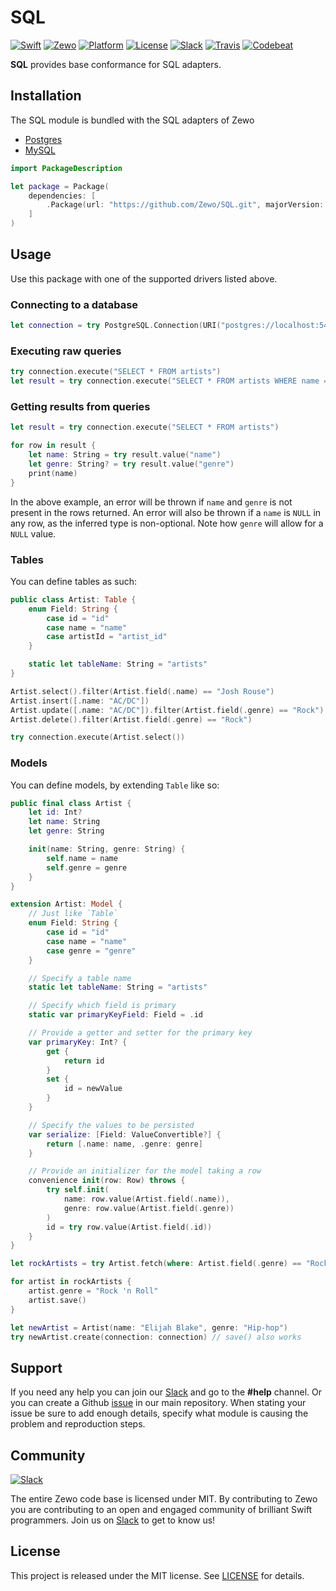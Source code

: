 # SQL

[![Swift][swift-badge]][swift-url]
[![Zewo][zewo-badge]][zewo-url]
[![Platform][platform-badge]][platform-url]
[![License][mit-badge]][mit-url]
[![Slack][slack-badge]][slack-url]
[![Travis][travis-badge]][travis-url]
[![Codebeat][codebeat-badge]][codebeat-url]

**SQL** provides base conformance for SQL adapters.

## Installation

The SQL module is bundled with the SQL adapters of Zewo

* [Postgres](https://github.com/Zewo/PostgreSQL)
* [MySQL](https://github.com/zewo/MySQL)

```swift
import PackageDescription

let package = Package(
    dependencies: [
        .Package(url: "https://github.com/Zewo/SQL.git", majorVersion: 0, minor: 13),
    ]
)
```

## Usage

Use this package with one of the supported drivers listed above.

### Connecting to a database

```swift
let connection = try PostgreSQL.Connection(URI("postgres://localhost:5432/swift_test"))
```

### Executing raw queries

```swift
try connection.execute("SELECT * FROM artists")
let result = try connection.execute("SELECT * FROM artists WHERE name = %@", parameters: "Josh Rouse")
```

### Getting results from queries
```swift
let result = try connection.execute("SELECT * FROM artists")

for row in result {
	let name: String = try result.value("name")
	let genre: String? = try result.value("genre")
	print(name)
}
```

In the above example, an error will be thrown if `name` and `genre` is not present in the rows returned. An error will also be thrown if a `name` is `NULL` in any row, as the inferred type is non-optional. Note how `genre` will allow for a `NULL` value.

### Tables

You can define tables as such:

```swift
public class Artist: Table {
	enum Field: String {
        case id = "id"
        case name = "name"
        case artistId = "artist_id"
    }

    static let tableName: String = "artists"
}
```

```swift
Artist.select().filter(Artist.field(.name) == "Josh Rouse")
Artist.insert([.name: "AC/DC"])
Artist.update([.name: "AC/DC"]).filter(Artist.field(.genre) == "Rock")
Artist.delete().filter(Artist.field(.genre) == "Rock")
```

```swift
try connection.execute(Artist.select())
```

### Models
You can define models, by extending `Table` like so:

```swift
public final class Artist {
	let id: Int?
	let name: String
	let genre: String

	init(name: String, genre: String) {
		self.name = name
		self.genre = genre
	}
}

extension Artist: Model {
	// Just like `Table`
	enum Field: String {
	    case id = "id"
	    case name = "name"
	    case genre = "genre"
	}

	// Specify a table name
	static let tableName: String = "artists"

	// Specify which field is primary
	static var primaryKeyField: Field = .id

	// Provide a getter and setter for the primary key
	var primaryKey: Int? {
	    get {
	        return id
	    }
	    set {
	        id = newValue
	    }
	}

	// Specify the values to be persisted
	var serialize: [Field: ValueConvertible?] {
	    return [.name: name, .genre: genre]
	}

	// Provide an initializer for the model taking a row
	convenience init(row: Row) throws {
	    try self.init(
	        name: row.value(Artist.field(.name)),
	        genre: row.value(Artist.field(.genre))
	    )
	    id = try row.value(Artist.field(.id))
	}
}

```

```swift
let rockArtists = try Artist.fetch(where: Artist.field(.genre) == "Rock", connection: connection)

for artist in rockArtists {
	artist.genre = "Rock 'n Roll"
	artist.save()
}

let newArtist = Artist(name: "Elijah Blake", genre: "Hip-hop")
try newArtist.create(connection: connection) // save() also works

```

## Support

If you need any help you can join our [Slack](http://slack.zewo.io) and go to the **#help** channel. Or you can create a Github [issue](https://github.com/Zewo/Zewo/issues/new) in our main repository. When stating your issue be sure to add enough details, specify what module is causing the problem and reproduction steps.

## Community

[![Slack][slack-image]][slack-url]

The entire Zewo code base is licensed under MIT. By contributing to Zewo you are contributing to an open and engaged community of brilliant Swift programmers. Join us on [Slack](http://slack.zewo.io) to get to know us!

## License

This project is released under the MIT license. See [LICENSE](LICENSE) for details.

[swift-badge]: https://img.shields.io/badge/Swift-3.0-orange.svg?style=flat
[swift-url]: https://swift.org
[zewo-badge]: https://img.shields.io/badge/Zewo-0.13-FF7565.svg?style=flat
[zewo-url]: http://zewo.io
[platform-badge]: https://img.shields.io/badge/Platforms-OS%20X%20--%20Linux-lightgray.svg?style=flat
[platform-url]: https://swift.org
[mit-badge]: https://img.shields.io/badge/License-MIT-blue.svg?style=flat
[mit-url]: https://tldrlegal.com/license/mit-license
[slack-image]: http://s13.postimg.org/ybwy92ktf/Slack.png
[slack-badge]: https://zewo-slackin.herokuapp.com/badge.svg
[slack-url]: http://slack.zewo.io
[travis-badge]: https://travis-ci.org/Zewo/SQL.svg?branch=master
[travis-url]: https://travis-ci.org/Zewo/SQL
[codebeat-badge]: https://codebeat.co/badges/2548b359-daf1-404b-b5ae-687b98c02101
[codebeat-url]: https://codebeat.co/projects/github-com-zewo-sql
